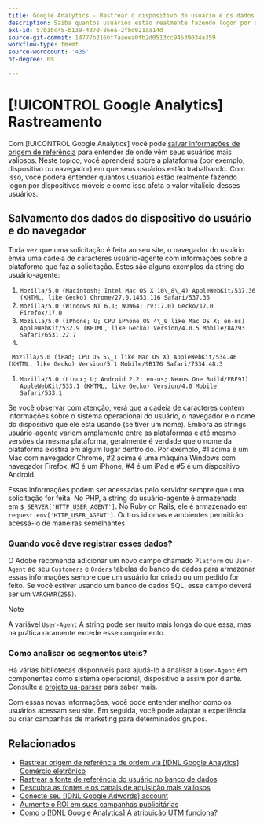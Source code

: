 ```yaml
---
title: Google Analytics - Rastrear o dispositivo do usuário e os dados do navegador no banco de dados
description: Saiba quantos usuários estão realmente fazendo logon por dispositivos móveis e como isso afeta o valor vitalício desses usuários.
exl-id: 57b1bc45-b139-4370-86ea-2fbd021aa14d
source-git-commit: 14777b216bf7aaeea0fb2d0513cc94539034a359
workflow-type: tm+mt
source-wordcount: '435'
ht-degree: 0%

---
```


# [!UICONTROL Google Analytics] Rastreamento

Com [!UICONTROL Google Analytics] você pode [salvar informações de origem de referência](../analysis/google-track-user-acq.md) para entender de onde vêm seus usuários mais valiosos. Neste tópico, você aprenderá sobre a plataforma (por exemplo, dispositivo ou navegador) em que seus usuários estão trabalhando. Com isso, você poderá entender quantos usuários estão realmente fazendo logon por dispositivos móveis e como isso afeta o valor vitalício desses usuários.

## Salvamento dos dados do dispositivo do usuário e do navegador

Toda vez que uma solicitação é feita ao seu site, o navegador do usuário envia uma cadeia de caracteres usuário-agente com informações sobre a plataforma que faz a solicitação. Estes são alguns exemplos da string do usuário-agente:

1. `Mozilla/5.0 (Macintosh; Intel Mac OS X 10\_8\_4) AppleWebKit/537.36 (KHTML, like Gecko) Chrome/27.0.1453.116 Safari/537.36`
1. `Mozilla/5.0 (Windows NT 6.1; WOW64; rv:17.0) Gecko/17.0 Firefox/17.0`
1. `Mozilla/5.0 (iPhone; U; CPU iPhone OS 4\_0 like Mac OS X; en-us) AppleWebKit/532.9 (KHTML, like Gecko) Version/4.0.5 Mobile/8A293 Safari/6531.22.7`
1.
` Mozilla/5.0 (iPad; CPU OS 5\_1 like Mac OS X) AppleWebKit/534.46 (KHTML, like Gecko) Version/5.1 Mobile/9B176 Safari/7534.48.3`
1. `Mozilla/5.0 (Linux; U; Android 2.2; en-us; Nexus One Build/FRF91) AppleWebKit/533.1 (KHTML, like Gecko) Version/4.0 Mobile Safari/533.1`

Se você observar com atenção, verá que a cadeia de caracteres contém informações sobre o sistema operacional do usuário, o navegador e o nome do dispositivo que ele está usando (se tiver um nome). Embora as strings usuário-agente variem amplamente entre as plataformas e até mesmo versões da mesma plataforma, geralmente é verdade que o nome da plataforma existirá em algum lugar dentro do. Por exemplo, #1 acima é um Mac com navegador Chrome, #2 acima é uma máquina Windows com navegador Firefox, #3 é um iPhone, #4 é um iPad e #5 é um dispositivo Android.

Essas informações podem ser acessadas pelo servidor sempre que uma solicitação for feita. No PHP, a string do usuário-agente é armazenada em `$_SERVER['HTTP_USER_AGENT']`. No Ruby on Rails, ele é armazenado em `request.env['HTTP_USER_AGENT']`. Outros idiomas e ambientes permitirão acessá-lo de maneiras semelhantes.

### Quando você deve registrar esses dados?

O Adobe recomenda adicionar um novo campo chamado `Platform` ou `User-Agent` ao seu `Customers` e `Orders` tabelas de banco de dados para armazenar essas informações sempre que um usuário for criado ou um pedido for feito. Se você estiver usando um banco de dados SQL, esse campo deverá ser um `VARCHAR(255)`. 

>[!NOTE]
>
>A variável `User-Agent` A string pode ser muito mais longa do que essa, mas na prática raramente excede esse comprimento.

### Como analisar os segmentos úteis?

Há várias bibliotecas disponíveis para ajudá-lo a analisar a `User-Agent` em componentes como sistema operacional, dispositivo e assim por diante. Consulte a [projeto ua-parser](https://github.com/tobie/ua-parser) para saber mais.

Com essas novas informações, você pode entender melhor como os usuários acessam seu site. Em seguida, você pode adaptar a experiência ou criar campanhas de marketing para determinados grupos.

## Relacionados

* [Rastrear origem de referência de ordem via [!DNL Google Anaytics] Comércio eletrônico](../importing-data/integrations/google-ecommerce.md)
* [Rastrear a fonte de referência do usuário no banco de dados](../analysis/google-track-user-acq.md)
* [Descubra as fontes e os canais de aquisição mais valiosos](../analysis/most-value-source-channel.md)
* [Conecte seu [!DNL Google Adwords] account](../importing-data/integrations/google-adwords.md)
* [Aumente o ROI em suas campanhas publicitárias](../analysis/roi-ad-camp.md)
* [Como o [!DNL Google Analytics] A atribuição UTM funciona?](../analysis/utm-attributes.md)
